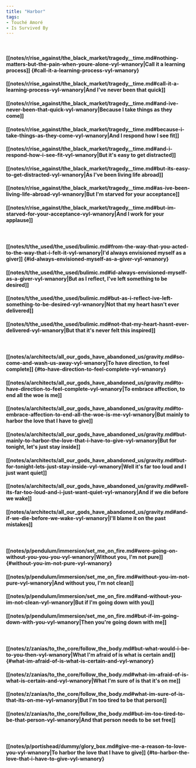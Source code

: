 ```yaml
---
title: "Harbor"
tags:
- Touché Amoré
- Is Survived By
---
```

&nbsp;
#### [[notes/r/rise_against/the_black_market/tragedy__time.md#nothing-matters-but-the-pain-when-youre-alone-vyl-wnanory|Call it a learning process]] {#call-it-a-learning-process-vyl-wnanory}
#### [[notes/r/rise_against/the_black_market/tragedy__time.md#call-it-a-learning-process-vyl-wnanory|And I've never been that quick]]
#### [[notes/r/rise_against/the_black_market/tragedy__time.md#and-ive-never-been-that-quick-vyl-wnanory|Because I take things as they come]]
#### [[notes/r/rise_against/the_black_market/tragedy__time.md#because-i-take-things-as-they-come-vyl-wnanory|And I respond how I see fit]]
#### [[notes/r/rise_against/the_black_market/tragedy__time.md#and-i-respond-how-i-see-fit-vyl-wnanory|But it's easy to get distracted]]
#### [[notes/r/rise_against/the_black_market/tragedy__time.md#but-its-easy-to-get-distracted-vyl-wnanory|As I've been living life abroad]]
#### [[notes/r/rise_against/the_black_market/tragedy__time.md#as-ive-been-living-life-abroad-vyl-wnanory|But I'm starved for your acceptance]]
#### [[notes/r/rise_against/the_black_market/tragedy__time.md#but-im-starved-for-your-acceptance-vyl-wnanory|And I work for your applause]]
&nbsp;
#### [[notes/t/the_used/the_used/bulimic.md#from-the-way-that-you-acted-to-the-way-that-i-felt-it-vyl-wnanory|I'd always envisioned myself as a giver]] {#id-always-envisioned-myself-as-a-giver-vyl-wnanory}
#### [[notes/t/the_used/the_used/bulimic.md#id-always-envisioned-myself-as-a-giver-vyl-wnanory|But as I reflect, I've left something to be desired]]
#### [[notes/t/the_used/the_used/bulimic.md#but-as-i-reflect-ive-left-something-to-be-desired-vyl-wnanory|Not that my heart hasn't ever delivered]]
#### [[notes/t/the_used/the_used/bulimic.md#not-that-my-heart-hasnt-ever-delivered-vyl-wnanory|But that it's never felt this inspired]]
&nbsp;
#### [[notes/a/architects/all_our_gods_have_abandoned_us/gravity.md#so-come-and-wash-us-away-vyl-wnanory|To have direction, to feel complete]] {#to-have-direction-to-feel-complete-vyl-wnanory}
#### [[notes/a/architects/all_our_gods_have_abandoned_us/gravity.md#to-have-direction-to-feel-complete-vyl-wnanory|To embrace affection, to end all the woe is me]]
#### [[notes/a/architects/all_our_gods_have_abandoned_us/gravity.md#to-embrace-affection-to-end-all-the-woe-is-me-vyl-wnanory|But mainly to harbor the love that I have to give]]
#### [[notes/a/architects/all_our_gods_have_abandoned_us/gravity.md#but-mainly-to-harbor-the-love-that-i-have-to-give-vyl-wnanory|But for tonight, let's just stay inside]]
#### [[notes/a/architects/all_our_gods_have_abandoned_us/gravity.md#but-for-tonight-lets-just-stay-inside-vyl-wnanory|Well it's far too loud and I just want quiet]]
#### [[notes/a/architects/all_our_gods_have_abandoned_us/gravity.md#well-its-far-too-loud-and-i-just-want-quiet-vyl-wnanory|And if we die before we wake]]
#### [[notes/a/architects/all_our_gods_have_abandoned_us/gravity.md#and-if-we-die-before-we-wake-vyl-wnanory|I'll blame it on the past mistakes]]
&nbsp;
#### [[notes/p/pendulum/immersion/set_me_on_fire.md#were-going-on-without-you-you-you-vyl-wnanory|Without you, I'm not pure]] {#without-you-im-not-pure-vyl-wnanory}
#### [[notes/p/pendulum/immersion/set_me_on_fire.md#without-you-im-not-pure-vyl-wnanory|And without you, I'm not clean]]
#### [[notes/p/pendulum/immersion/set_me_on_fire.md#and-without-you-im-not-clean-vyl-wnanory|But if I'm going down with you]]
#### [[notes/p/pendulum/immersion/set_me_on_fire.md#but-if-im-going-down-with-you-vyl-wnanory|Then you're going down with me]]
&nbsp;
#### [[notes/z/zanias/to_the_core/follow_the_body.md#but-what-would-i-be-to-you-then-vyl-wnanory|What I'm afraid of is what is certain and]] {#what-im-afraid-of-is-what-is-certain-and-vyl-wnanory}
#### [[notes/z/zanias/to_the_core/follow_the_body.md#what-im-afraid-of-is-what-is-certain-and-vyl-wnanory|What I'm sure of is that it's on me]]
#### [[notes/z/zanias/to_the_core/follow_the_body.md#what-im-sure-of-is-that-its-on-me-vyl-wnanory|But I'm too tired to be that person]]
#### [[notes/z/zanias/to_the_core/follow_the_body.md#but-im-too-tired-to-be-that-person-vyl-wnanory|And that person needs to be set free]]
&nbsp;
#### [[notes/p/portishead/dummy/glory_box.md#give-me-a-reason-to-love-you-vyl-wnanory|To harbor the love that I have to give]] {#to-harbor-the-love-that-i-have-to-give-vyl-wnanory}
